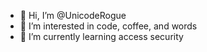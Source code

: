 - 👋 Hi, I’m @UnicodeRogue
- 👀 I’m interested in code, coffee, and words
- 🌱 I’m currently learning access security

<!---
UnicodeRogue/UnicodeRogue is a ✨ special ✨ repository because its `README.md` (this file) appears on your GitHub profile.
You can click the Preview link to take a look at your changes.
--->

